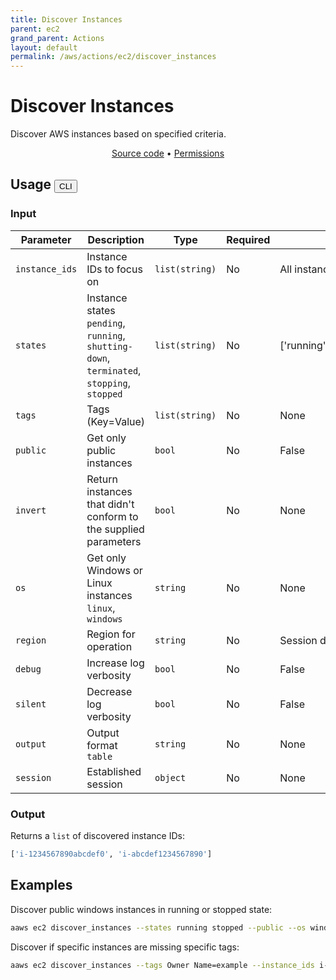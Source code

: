 ```yaml
---
title: Discover Instances
parent: ec2
grand_parent: Actions
layout: default
permalink: /aws/actions/ec2/discover_instances
---
```


# Discover Instances

Discover AWS instances based on specified criteria.

<p align="center">
   <a href="https://github.com/avtomat-hub/avtomat-aws/tree/main/avtomat_aws/services/ec2/discover_instances.py">Source code</a> •
   <a href="/aws/permissions/ec2/discover_instances">Permissions</a>
</p>

## Usage <button id="toggleButton" class="btn fs-3" onclick="toggleTables()">CLI</button>

### Input

| Parameter      | Description                                                                                      | Type           | Required | Default value                              |
|----------------|--------------------------------------------------------------------------------------------------|----------------|----------|--------------------------------------------|
| `instance_ids` | Instance IDs to focus on                                                                         | `list(string)` | No       | All instances                              |
| `states`       | Instance states <br/> `pending`, `running`, `shutting-down`, `terminated`, `stopping`, `stopped` | `list(string)` | No       | ['running','stopped','pending','stopping'] |
| `tags`         | Tags (Key=Value)                                                                                 | `list(string)` | No       | None                                       |
| `public`       | Get only public instances                                                                        | `bool`         | No       | False                                      |
| `invert`       | Return instances that didn't conform to the supplied parameters                                  | `bool`         | No       | None                                       |
| `os`           | Get only Windows or Linux instances <br/> `linux`, `windows`                                     | `string`       | No       | None                                       |
| `region`       | Region for operation                                                                             | `string`       | No       | Session default                            |
| `debug`        | Increase log verbosity                                                                           | `bool`         | No       | False                                      |
| `silent`       | Decrease log verbosity                                                                           | `bool`         | No       | False                                      |
| `output`       | Output format <br/> `table`                                                                      | `string`       | No       | None                                       |
| `session`      | Established session                                                                              | `object`       | No       | None                                       |

### Output

Returns a `list` of discovered instance IDs:

```python
['i-1234567890abcdef0', 'i-abcdef1234567890']
```

<div markdown="1" id="cli" style="display: block;">

## Examples

Discover public windows instances in running or stopped state:

```bash
aaws ec2 discover_instances --states running stopped --public --os windows
```

Discover if specific instances are missing specific tags:

```bash
aaws ec2 discover_instances --tags Owner Name=example --instance_ids i-1234567890abcdef0 i-abcdef1234567890 --invert
```

</div>

<div markdown="1" id="prog" style="display: none;">

## Examples

Discover public windows instances in running or stopped state:

```python
from avtomat_aws import ec2

response = ec2.discover_instances(states=["running", "stopped"],
                                  public=True,
                                  os="windows")
```

Discover if specific instances are missing specific tags:

```python
from avtomat_aws import ec2

response = ec2.discover_instances(tags=["Owner", "Name=example"],
                                  instance_ids=["i-1234567890abcdef0", "i-abcdef1234567890"],
                                  invert=True)
```

</div>

<script>
  function toggleTables() {
    var cli = document.getElementById("cli");
    var prog = document.getElementById("prog");
    var toggleButton = document.getElementById("toggleButton");
    if (cli.style.display === "none") {
      cli.style.display = "block";
      prog.style.display = "none";
      toggleButton.innerHTML = "CLI";
    } else {
      cli.style.display = "none";
      prog.style.display = "block";
      toggleButton.innerHTML = "Programmatic";
    } 
  }
</script>
